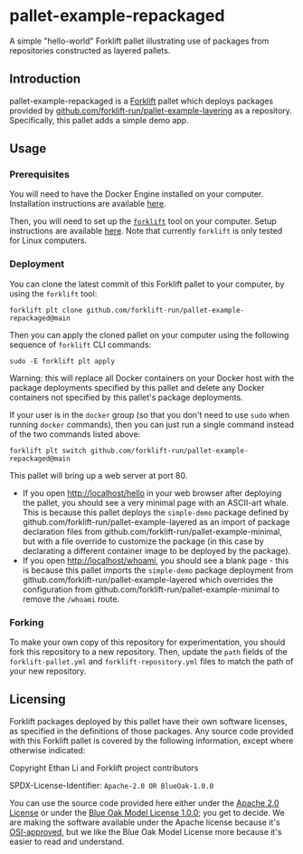 # pallet-example-repackaged
A simple "hello-world" Forklift pallet illustrating use of packages from repositories constructed
as layered pallets.

## Introduction

pallet-example-repackaged is a [Forklift](https://github.com/PlanktoScope/forklift) pallet which
deploys packages provided by
[github.com/forklift-run/pallet-example-layering](https://github.com/forklift-run/pallet-example-layered)
as a repository.
Specifically, this pallet adds a simple demo app.

## Usage

### Prerequisites

You will need to have the Docker Engine installed on your computer. Installation instructions are
available [here](https://docs.docker.com/engine/install/).

Then, you will need to set up the [`forklift`](https://github.com/PlanktoScope/forklift) tool on
your computer. Setup instructions are available
[here](https://github.com/PlanktoScope/forklift?tab=readme-ov-file#downloadinstall-forklift). Note
that currently `forklift` is only tested for Linux computers.

### Deployment

You can clone the latest commit of this Forklift pallet to your computer, by
using the `forklift` tool:
```
forklift plt clone github.com/forklift-run/pallet-example-repackaged@main
```

Then you can apply the cloned pallet on your computer using the following sequence of `forklift`
CLI commands:
```
sudo -E forklift plt apply
```

Warning: this will replace all Docker containers on your Docker host with the package deployments
specified by this pallet and delete any Docker containers not specified by this pallet's package
deployments.

If your user is in the `docker` group (so that you don't need to use `sudo` when running `docker`
commands), then you can just run a single command instead of the two commands listed above:

```
forklift plt switch github.com/forklift-run/pallet-example-repackaged@main
```

This pallet will bring up a web server at port 80.
- If you open <http://localhost/hello> in your web browser after deploying the pallet, you should
  see a very minimal page with an ASCII-art whale. This is because this pallet deploys the
  `simple-demo` package defined by github.com/forklift-run/pallet-example-layered as an import of
  package declaration files from github.com/forklift-run/pallet-example-minimal, but with a file
  override to customize the package (in this case by declarating a different container image to be
  deployed by the package).
- If you open <http://localhost/whoami>, you should see a blank page - this is because this pallet
  imports the `simple-demo` package deployment from github.com/forklift-run/pallet-example-layered
  which overrides the configuration from github.com/forklift-run/pallet-example-minimal to remove
  the `/whoami` route.

### Forking

To make your own copy of this repository for experimentation, you should fork this repository to a
new repository. Then, update the `path` fields of the `forklift-pallet.yml` and
`forklift-repository.yml` files to match the path of your new repository.

## Licensing

Forklift packages deployed by this pallet have their own software licenses, as specified in the
definitions of those packages. Any source code provided with this Forklift pallet is covered by the
following information, except where otherwise indicated:

Copyright Ethan Li and Forklift project contributors

SPDX-License-Identifier: `Apache-2.0 OR BlueOak-1.0.0`

You can use the source code provided here either under the
[Apache 2.0 License](https://www.apache.org/licenses/LICENSE-2.0)
or under the [Blue Oak Model License 1.0.0](https://blueoakcouncil.org/license/1.0.0);
you get to decide. We are making the software available under the Apache license because it's
[OSI-approved](https://writing.kemitchell.com/2019/05/05/Rely-on-OSI.html),
but we like the Blue Oak Model License more because it's easier to read and understand.
